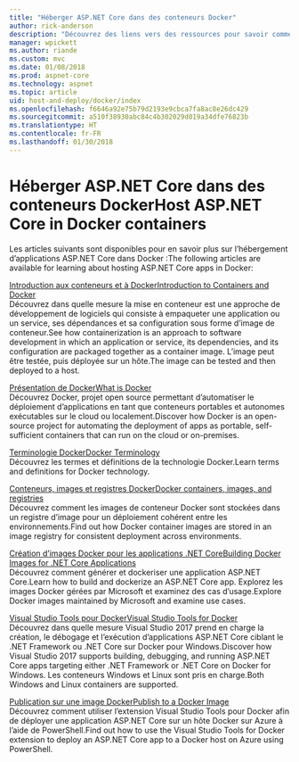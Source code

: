 ```yaml
---
title: "Héberger ASP.NET Core dans des conteneurs Docker"
author: rick-anderson
description: "Découvrez des liens vers des ressources pour savoir comment héberger des applications ASP.NET Core dans des conteneurs Docker."
manager: wpickett
ms.author: riande
ms.custom: mvc
ms.date: 01/08/2018
ms.prod: aspnet-core
ms.technology: aspnet
ms.topic: article
uid: host-and-deploy/docker/index
ms.openlocfilehash: f6646a92e75b79d2193e9cbca7fa8ac8e26dc429
ms.sourcegitcommit: a510f38930abc84c4b302029d019a34dfe76823b
ms.translationtype: HT
ms.contentlocale: fr-FR
ms.lasthandoff: 01/30/2018
---
```

# <a name="host-aspnet-core-in-docker-containers"></a><span data-ttu-id="f932f-103">Héberger ASP.NET Core dans des conteneurs Docker</span><span class="sxs-lookup"><span data-stu-id="f932f-103">Host ASP.NET Core in Docker containers</span></span>

<span data-ttu-id="f932f-104">Les articles suivants sont disponibles pour en savoir plus sur l’hébergement d’applications ASP.NET Core dans Docker :</span><span class="sxs-lookup"><span data-stu-id="f932f-104">The following articles are available for learning about hosting ASP.NET Core apps in Docker:</span></span>

[<span data-ttu-id="f932f-105">Introduction aux conteneurs et à Docker</span><span class="sxs-lookup"><span data-stu-id="f932f-105">Introduction to Containers and Docker</span></span>](/dotnet/standard/microservices-architecture/container-docker-introduction/index)  
<span data-ttu-id="f932f-106">Découvrez dans quelle mesure la mise en conteneur est une approche de développement de logiciels qui consiste à empaqueter une application ou un service, ses dépendances et sa configuration sous forme d’image de conteneur.</span><span class="sxs-lookup"><span data-stu-id="f932f-106">See how containerization is an approach to software development in which an application or service, its dependencies, and its configuration are packaged together as a container image.</span></span> <span data-ttu-id="f932f-107">L’image peut être testée, puis déployée sur un hôte.</span><span class="sxs-lookup"><span data-stu-id="f932f-107">The image can be tested and then deployed to a host.</span></span>

[<span data-ttu-id="f932f-108">Présentation de Docker</span><span class="sxs-lookup"><span data-stu-id="f932f-108">What is Docker</span></span>](/dotnet/standard/microservices-architecture/container-docker-introduction/docker-defined)  
<span data-ttu-id="f932f-109">Découvrez Docker, projet open source permettant d’automatiser le déploiement d’applications en tant que conteneurs portables et autonomes exécutables sur le cloud ou localement.</span><span class="sxs-lookup"><span data-stu-id="f932f-109">Discover how Docker is an open-source project for automating the deployment of apps as portable, self-sufficient containers that can run on the cloud or on-premises.</span></span>

[<span data-ttu-id="f932f-110">Terminologie Docker</span><span class="sxs-lookup"><span data-stu-id="f932f-110">Docker Terminology</span></span>](/dotnet/standard/microservices-architecture/container-docker-introduction/docker-terminology)  
<span data-ttu-id="f932f-111">Découvrez les termes et définitions de la technologie Docker.</span><span class="sxs-lookup"><span data-stu-id="f932f-111">Learn terms and definitions for Docker technology.</span></span>

[<span data-ttu-id="f932f-112">Conteneurs, images et registres Docker</span><span class="sxs-lookup"><span data-stu-id="f932f-112">Docker containers, images, and registries</span></span>](/dotnet/standard/microservices-architecture/container-docker-introduction/docker-containers-images-registries)  
<span data-ttu-id="f932f-113">Découvrez comment les images de conteneur Docker sont stockées dans un registre d’image pour un déploiement cohérent entre les environnements.</span><span class="sxs-lookup"><span data-stu-id="f932f-113">Find out how Docker container images are stored in an image registry for consistent deployment across environments.</span></span>

[<span data-ttu-id="f932f-114">Création d’images Docker pour les applications .NET Core</span><span class="sxs-lookup"><span data-stu-id="f932f-114">Building Docker Images for .NET Core Applications</span></span>](/dotnet/articles/core/docker/building-net-docker-images)  
<span data-ttu-id="f932f-115">Découvrez comment générer et dockeriser une application ASP.NET Core.</span><span class="sxs-lookup"><span data-stu-id="f932f-115">Learn how to build and dockerize an ASP.NET Core app.</span></span> <span data-ttu-id="f932f-116">Explorez les images Docker gérées par Microsoft et examinez des cas d’usage.</span><span class="sxs-lookup"><span data-stu-id="f932f-116">Explore Docker images maintained by Microsoft and examine use cases.</span></span>

[<span data-ttu-id="f932f-117">Visual Studio Tools pour Docker</span><span class="sxs-lookup"><span data-stu-id="f932f-117">Visual Studio Tools for Docker</span></span>](xref:host-and-deploy/docker/visual-studio-tools-for-docker)  
<span data-ttu-id="f932f-118">Découvrez dans quelle mesure Visual Studio 2017 prend en charge la création, le débogage et l’exécution d’applications ASP.NET Core ciblant le .NET Framework ou .NET Core sur Docker pour Windows.</span><span class="sxs-lookup"><span data-stu-id="f932f-118">Discover how Visual Studio 2017 supports building, debugging, and running ASP.NET Core apps targeting either .NET Framework or .NET Core on Docker for Windows.</span></span> <span data-ttu-id="f932f-119">Les conteneurs Windows et Linux sont pris en charge.</span><span class="sxs-lookup"><span data-stu-id="f932f-119">Both Windows and Linux containers are supported.</span></span>

[<span data-ttu-id="f932f-120">Publication sur une image Docker</span><span class="sxs-lookup"><span data-stu-id="f932f-120">Publish to a Docker Image</span></span>](/azure/vs-azure-tools-docker-hosting-web-apps-in-docker)  
<span data-ttu-id="f932f-121">Découvrez comment utiliser l’extension Visual Studio Tools pour Docker afin de déployer une application ASP.NET Core sur un hôte Docker sur Azure à l’aide de PowerShell.</span><span class="sxs-lookup"><span data-stu-id="f932f-121">Find out how to use the Visual Studio Tools for Docker extension to deploy an ASP.NET Core app to a Docker host on Azure using PowerShell.</span></span>

